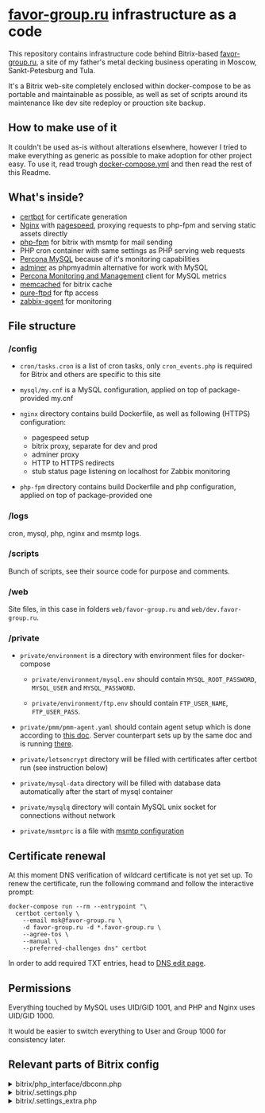 # [favor-group.ru](https://favor-group.ru) infrastructure as a code

This repository contains infrastructure code behind Bitrix-based [favor-group.ru](https://favor-group.ru), a site
of my father's metal decking business operating in Moscow, Sankt-Petesburg and Tula.

It's a Bitrix web-site completely enclosed within docker-compose to be as portable and maintainable as possible,
as well as set of scripts around its maintenance like dev site redeploy or prouction site backup.

## How to make use of it

It couldn't be used as-is without alterations elsewhere, however I tried to make everything as generic
as possible to make adoption for other project easy. To use it, read trough [docker-compose.yml](docker-compose.yml)
and then read the rest of this Readme.

## What's inside?

- [certbot](https://certbot.eff.org/) for certificate generation
- [Nginx](https://www.nginx.com/) with [pagespeed](https://developers.google.com/speed/pagespeed/module), proxying requests to php-fpm and serving static assets directly
- [php-fpm](https://www.php.net/manual/en/install.fpm.php) for bitrix with msmtp for mail sending
- PHP cron container with same settings as PHP serving web requests
- [Percona MySQL](https://www.percona.com/software/mysql-database/percona-server) because of it's monitoring capabilities
- [adminer](https://www.adminer.org/) as phpmyadmin alternative for work with MySQL
- [Percona Monitoring and Management](https://www.percona.com/doc/percona-monitoring-and-management/2.x/index.html) client for MySQL metrics
- [memcached](https://memcached.org/) for bitrix cache
- [pure-ftpd](https://www.pureftpd.org/project/pure-ftpd/) for ftp access
- [zabbix-agent](https://www.zabbix.com/zabbix_agent) for monitoring

## File structure

### /config

- `cron/tasks.cron` is a list of cron tasks, only `cron_events.php` is required for Bitrix and others are specific to this site

- `mysql/my.cnf` is a MySQL configuration, applied on top of package-provided my.cnf

- `nginx` directory contains build Dockerfile, as well as following (HTTPS) configuration:
  - pagespeed setup
  - bitrix proxy, separate for dev and prod
  - adminer proxy
  - HTTP to HTTPS redirects
  - stub status page listening on localhost for Zabbix monitoring

- `php-fpm` directory contains build Dockerfile and php configuration, applied on top of package-provided one

### /logs

cron, mysql, php, nginx and msmtp logs.

### /scripts

Bunch of scripts, see their source code for purpose and comments.

### /web

Site files, in this case in folders `web/favor-group.ru` and `web/dev.favor-group.ru`.

### /private

- `private/environment` is a directory with environment files for docker-compose

    - `private/environment/mysql.env` should contain `MYSQL_ROOT_PASSWORD`, `MYSQL_USER` and `MYSQL_PASSWORD`.

    - `private/environment/ftp.env` should contain `FTP_USER_NAME`, `FTP_USER_PASS`.

- `private/pmm/pmm-agent.yaml` should contain agent setup which is done according to
  [this doc](https://gist.github.com/paskal/48f10a0a584f4849be6b0889ede9262b).
  Server counterpart sets up by the same doc and is running [there](https://github.com/paskal/terrty/).

- `private/letsencrypt` directory will be filled with certificates after certbot run (see instruction below)

- `private/mysql-data` directory will be filled with database data automatically after the start of mysql container

- `private/mysqlq` directory will contain MySQL unix socket for connections without network

- `private/msmtprc` is a file with [msmtp configuration](https://wiki.archlinux.org/index.php/Msmtp)

## Certificate renewal

At this moment DNS verification of wildcard certificate is not yet set up.
To renew the certificate, run the following command and follow the interactive prompt:

```shell
docker-compose run --rm --entrypoint "\
  certbot certonly \
    --email msk@favor-group.ru \
    -d favor-group.ru -d *.favor-group.ru \
    --agree-tos \
    --manual \
    --preferred-challenges dns" certbot
```

In order to add required TXT entries, head to [DNS edit page](https://fornex.com/my/dns/favor-group.ru/).

## Permissions

Everything touched by MySQL uses UID/GID 1001, and PHP and Nginx uses UID/GID 1000.

It would be easier to switch everything to User and Group 1000 for consistency later.


## Relevant parts of Bitrix config

<details><summary>bitrix/php_interface/dbconn.php</summary>

```php
define('BX_CRONTAB_SUPPORT', true);

define("BX_USE_MYSQLI", true);
define("DBPersistent", true);
define("DELAY_DB_CONNECT", true);
$DBType = "mysql";
$DBHost = "localhost";
$DBName = "<DBNAME>";
$DBLogin = "<DBUSER>";
$DBPassword = "<DBPASSWORD>";
define('BX_TEMPORARY_FILES_DIRECTORY', '/tmp');

define("BX_CACHE_TYPE", "memcache");
define("BX_CACHE_SID", "prod"); // or "dev" in case of dev config
define("BX_MEMCACHE_HOST", "memcached");
define("BX_MEMCACHE_PORT", "11211");
```

</details>

<details><summary>bitrix/.settings.php</summary>

```php
  'connections' =>
  array (
    'value' =>
    array (
      'default' =>
      array (
        'className' => '\\Bitrix\\Main\\DB\\MysqliConnection',
        'host' => 'localhost',
        'database' => '<DBNAME>',
        'login' => '<DBUSER>',
        'password' => '<DBPASSWORD>',
        'options' => 2.0,
      ),
    ),
    'readonly' => true,
  ),
```

</details>

<details><summary>bitrix/.settings_extra.php</summary>

```php
<?php
return array(
  'cache' => array(
    'value' => array(
      'type' => 'memcache',
      'memcache' => array(
        'host' => 'memcached',
        'port' => '11211',
      ),
      'sid' => "prod" // or "dev" in case of dev config
    ),
  ),
);
?>
```

</details>
